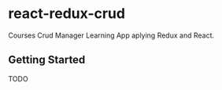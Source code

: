 # react-redux-crud

Courses Crud Manager Learning App aplying Redux and React.

## Getting Started

TODO
